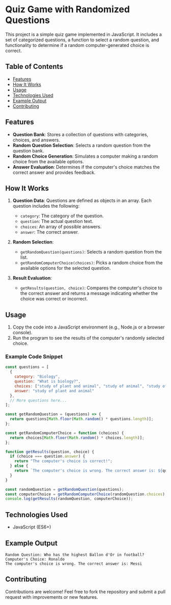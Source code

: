 # Quiz Game with Randomized Questions

This project is a simple quiz game implemented in JavaScript. It includes a set of categorized questions, a function to select a random question, and functionality to determine if a random computer-generated choice is correct.

## Table of Contents

* [Features](#features)
* [How It Works](#how-it-works)
* [Usage](#usage)
* [Technologies Used](#technologies-used)
* [Example Output](#example-output)
* [Contributing](#contributing)
  
## Features

* **Question Bank**: Stores a collection of questions with categories, choices, and answers.
* **Random Question Selection**: Selects a random question from the question bank.
* **Random Choice Generation**: Simulates a computer making a random choice from the available options.
* **Answer Evaluation**: Determines if the computer's choice matches the correct answer and provides feedback.

## How It Works

1. **Question Data**: Questions are defined as objects in an array. Each question includes the following:

   * `category`: The category of the question.
   * `question`: The actual question text.
   * `choices`: An array of possible answers.
   * `answer`: The correct answer.

2. **Random Selection**:

   * `getRandomQuestion(questions)`: Selects a random question from the list.
   * `getRandomComputerChoice(choices)`: Picks a random choice from the available options for the selected question.

3. **Result Evaluation**:

   * `getResults(question, choice)`: Compares the computer's choice to the correct answer and returns a message indicating whether the choice was correct or incorrect.

## Usage

1. Copy the code into a JavaScript environment (e.g., Node.js or a browser console).
2. Run the program to see the results of the computer's randomly selected choice.

### Example Code Snippet

```javascript
const questions = [
  {
    category: "Biology",
    question: "What is biology?",
    choices: ["study of plant and animal", "study of animal", "study of human"],
    answer: "study of plant and animal"
  },
  // More questions here...
];

const getRandomQuestion = (questions) => {
  return questions[Math.floor(Math.random() * questions.length)];
};

const getRandomComputerChoice = function (choices) {
  return choices[Math.floor(Math.random() * choices.length)];
};

function getResults(question, choice) {
  if (choice === question.answer) {
    return "The computer's choice is correct!";
  } else {
    return `The computer's choice is wrong. The correct answer is: ${question.answer}`;
  }
}

const randomQuestion = getRandomQuestion(questions);
const computerChoice = getRandomComputerChoice(randomQuestion.choices);
console.log(getResults(randomQuestion, computerChoice));
```

## Technologies Used

* JavaScript (ES6+)

## Example Output

```plaintext
Random Question: Who has the highest Ballon d'Or in football?
Computer's Choice: Ronaldo
The computer's choice is wrong. The correct answer is: Messi
```

## Contributing

Contributions are welcome! Feel free to fork the repository and submit a pull request with improvements or new features.

